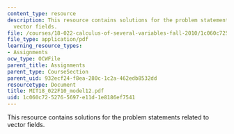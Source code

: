 ```yaml
---
content_type: resource
description: This resource contains solutions for the problem statements related to
  vector fields.
file: /courses/18-022-calculus-of-several-variables-fall-2010/1c060c7252765697e11d1e8186ef7541_MIT18_022F10_model12.pdf
file_type: application/pdf
learning_resource_types:
- Assignments
ocw_type: OCWFile
parent_title: Assignments
parent_type: CourseSection
parent_uid: 932ecf24-f8ea-280c-1c2a-462edb8532dd
resourcetype: Document
title: MIT18_022F10_model12.pdf
uid: 1c060c72-5276-5697-e11d-1e8186ef7541
---
```

This resource contains solutions for the problem statements related to vector fields.

